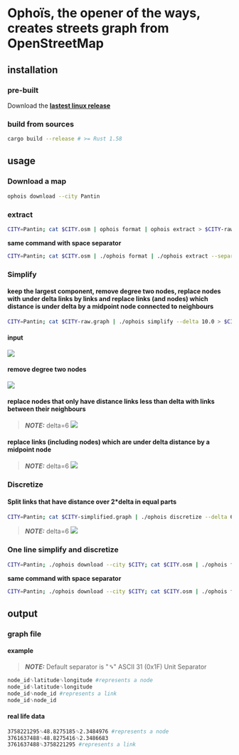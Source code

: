 # Ophoïs, the opener of the ways, creates streets graph from OpenStreetMap

## installation

### pre-built

Download the
[**lastest linux release**](https://github.com/ethicnology/ophois/releases)

### build from sources

```sh
cargo build --release # >= Rust 1.58
```

## usage

### Download a map

```sh
ophois download --city Pantin
```

### extract

```sh
CITY=Pantin; cat $CITY.osm | ophois format | ophois extract > $CITY-raw.graph
```

**same command with space separator**

```sh
CITY=Pantin; cat $CITY.osm | ./ophois format | ./ophois extract --separator ' ' > $CITY-raw.graph
```

### Simplify

#### keep the largest component, remove degree two nodes, replace nodes with under delta links by links and replace links (and nodes) which distance is under delta by a midpoint node connected to neighbours

```sh
CITY=Pantin; cat $CITY-raw.graph | ./ophois simplify --delta 10.0 > $CITY-simplified.graph
```

#### input

![](https://github.com/ethicnology/osmtograph/blob/main/datasets/cailles.png)

#### remove degree two nodes

![](https://github.com/ethicnology/osmtograph/blob/main/datasets/test_remove_degree_two_nodes_after.png)

#### replace nodes that only have distance links less than delta with links between their neighbours

> **_NOTE:_** delta=6
> ![](https://github.com/ethicnology/osmtograph/blob/main/datasets/test_remove_under_delta_nodes_after.png)

#### replace links (including nodes) which are under delta distance by a midpoint node

> **_NOTE:_** delta=6
> ![](https://github.com/ethicnology/osmtograph/blob/main/datasets/test_remove_under_delta_links_after.png)

### Discretize

#### Split links that have distance over 2*delta in equal parts

```sh
CITY=Pantin; cat $CITY-simplified.graph | ./ophois discretize --delta 6.0 > $CITY-discretized.graph
```

> **_NOTE:_** delta=6
> ![](https://github.com/ethicnology/osmtograph/blob/main/datasets/test_discretize_after_delta=6.png)

### One line simplify and discretize

```sh
CITY=Pantin; ./ophois download --city $CITY; cat $CITY.osm | ./ophois format | ./ophois extract | ./ophois simplify --delta 10 | ./ophois discretize --delta 5 > $CITY.graph
```

**same command with space separator**

```sh
CITY=Pantin; ./ophois download --city $CITY; cat $CITY.osm | ./ophois format | ./ophois extract -s ' ' | ./ophois simplify -s ' ' -d 10 | ./ophois discretize -s ' ' -d 5 > $CITY.graph
```

## output

### graph file

#### example

> **_NOTE:_** Default separator is "**␟**" ASCII 31 (0x1F) Unit Separator

```sh
node_id␟latitude␟longitude #represents a node
node_id␟latitude␟longitude
node_id␟node_id #represents a link
node_id␟node_id
```

#### real life data

```sh
3758221295␟48.8275185␟2.3484976 #represents a node
3761637488␟48.8275416␟2.3486683
3761637488␟3758221295 #represents a link
```
